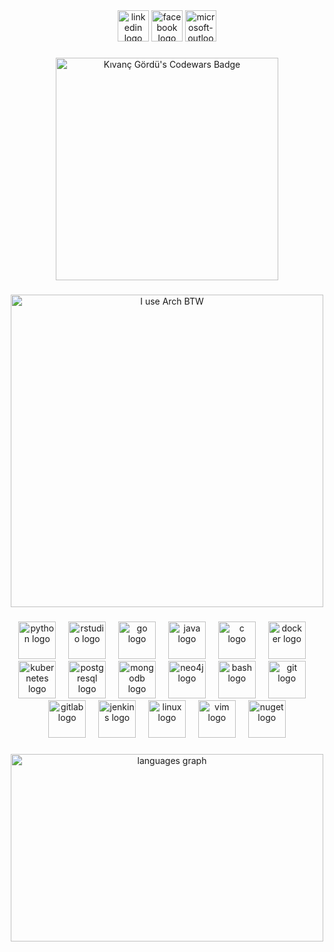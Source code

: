 <div align="center">
  <img src="https://img.shields.io/static/v1?message=LinkedIn&logo=linkedin&label=&color=F5276C&logoColor=white&labelColor=&style=for-the-badge" height="50" alt="linkedin logo"  />
  <img src="https://img.shields.io/static/v1?message=Facebook&logo=facebook&label=&color=F5B027&logoColor=white&labelColor=&style=for-the-badge" height="50" alt="facebook logo"  />
  <img src="https://img.shields.io/static/v1?message=Outlook&logo=microsoft-outlook&label=&color=F54927&logoColor=white&labelColor=&style=for-the-badge" height="50" alt="microsoft-outlook logo"  />
</div>

###

<div align="center">
  <a href="https://www.codewars.com/users/kivanc57">
    <img src="https://www.codewars.com/users/kivanc57/badges/large" width="356" alt="Kıvanç Gördü's Codewars Badge"/>
  </a>
</div>

###

<div align="center">
  <img src="https://repository-images.githubusercontent.com/458803330/fd027c0e-dcbb-4127-8670-7dd92566b808", width="500" alt="I use Arch BTW">
</div>

###

<div align="center">
  <img src="https://cdn.jsdelivr.net/gh/devicons/devicon/icons/python/python-original.svg" height="60" alt="python logo"  />
  <img width="12" />
  <img src="https://cdn.jsdelivr.net/gh/devicons/devicon/icons/rstudio/rstudio-original.svg" height="60" alt="rstudio logo"  />
  <img width="12" />
  <img src="https://cdn.jsdelivr.net/gh/devicons/devicon/icons/go/go-original.svg" height="60" alt="go logo"  />
  <img width="12" />
  <img src="https://cdn.jsdelivr.net/gh/devicons/devicon/icons/java/java-original.svg" height="60" alt="java logo"  />
  <img width="12" />
  <img src="https://cdn.jsdelivr.net/gh/devicons/devicon/icons/c/c-original.svg" height="60" alt="c logo"  />
  <img width="12" />
  <img src="https://cdn.jsdelivr.net/gh/devicons/devicon/icons/docker/docker-original.svg" height="60" alt="docker logo"  />
  <img width="12" />
  <img src="https://cdn.jsdelivr.net/gh/devicons/devicon/icons/kubernetes/kubernetes-plain.svg" height="60" alt="kubernetes logo"  />
  <img width="12" />
  <img src="https://cdn.jsdelivr.net/gh/devicons/devicon/icons/postgresql/postgresql-original.svg" height="60" alt="postgresql logo"  />
  <img width="12" />
  <img src="https://cdn.jsdelivr.net/gh/devicons/devicon/icons/mongodb/mongodb-original.svg" height="60" alt="mongodb logo"  />
  <img width="12" />
  <img src="https://cdn.jsdelivr.net/gh/devicons/devicon/icons/neo4j/neo4j-original.svg" height="60" alt="neo4j logo"  />
  <img width="12" />
  <img src="https://cdn.jsdelivr.net/gh/devicons/devicon/icons/bash/bash-original.svg" height="60" alt="bash logo"  />
  <img width="12" />
  <img src="https://cdn.jsdelivr.net/gh/devicons/devicon/icons/git/git-original.svg" height="60" alt="git logo"  />
  <img width="12" />
  <img src="https://cdn.jsdelivr.net/gh/devicons/devicon/icons/gitlab/gitlab-original.svg" height="60" alt="gitlab logo"  />
  <img width="12" />
  <img src="https://cdn.jsdelivr.net/gh/devicons/devicon/icons/jenkins/jenkins-line.svg" height="60" alt="jenkins logo"  />
  <img width="12" />
  <img src="https://cdn.jsdelivr.net/gh/devicons/devicon/icons/linux/linux-original.svg" height="60" alt="linux logo"  />
  <img width="12" />
  <img src="https://cdn.jsdelivr.net/gh/devicons/devicon/icons/vim/vim-original.svg" height="60" alt="vim logo"  />
  <img width="12" />
  <img src="https://cdn.jsdelivr.net/gh/devicons/devicon/icons/nuget/nuget-original.svg" height="60" alt="nuget logo"  />
</div>

###

<div align="center">
  <img src="https://github-readme-stats.vercel.app/api/top-langs?username=kivanc57&layout=donut&card_width=320&langs_count=7&theme=shades-of-purple&hide_border=false&order=2&hide=jupyter%20notebook,css,lua,makefile" height="300" width="500" alt="languages graph"  />
</div>
